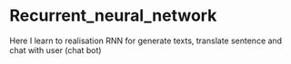 # Recurrent_neural_network
Here I learn to realisation RNN for generate texts, translate sentence and chat with user (chat bot)
